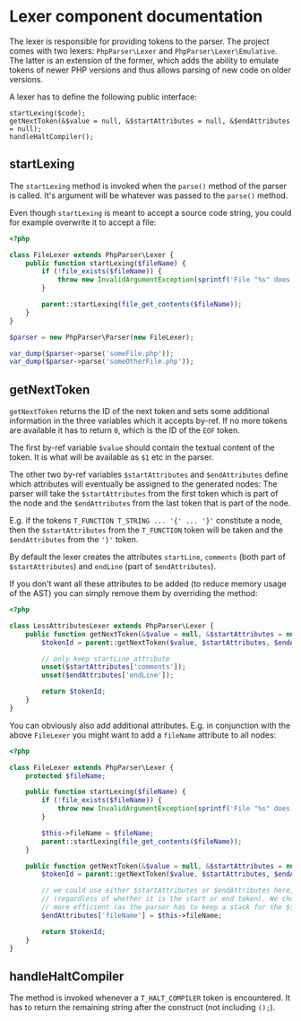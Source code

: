 Lexer component documentation
=============================

The lexer is responsible for providing tokens to the parser. The project comes with two lexers: `PhpParser\Lexer` and
`PhpParser\Lexer\Emulative`. The latter is an extension of the former, which adds the ability to emulate tokens of
newer PHP versions and thus allows parsing of new code on older versions.

A lexer has to define the following public interface:

    startLexing($code);
    getNextToken(&$value = null, &$startAttributes = null, &$endAttributes = null);
    handleHaltCompiler();

startLexing
-----------

The `startLexing` method is invoked when the `parse()` method of the parser is called. It's argument will be whatever
was passed to the `parse()` method.

Even though `startLexing` is meant to accept a source code string, you could for example overwrite it to accept a file:

```php
<?php

class FileLexer extends PhpParser\Lexer {
    public function startLexing($fileName) {
        if (!file_exists($fileName)) {
            throw new InvalidArgumentException(sprintf('File "%s" does not exist', $fileName));
        }

        parent::startLexing(file_get_contents($fileName));
    }
}

$parser = new PhpParser\Parser(new FileLexer);

var_dump($parser->parse('someFile.php'));
var_dump($parser->parse('someOtherFile.php'));
```

getNextToken
------------

`getNextToken` returns the ID of the next token and sets some additional information in the three variables which it
accepts by-ref. If no more tokens are available it has to return `0`, which is the ID of the `EOF` token.

The first by-ref variable `$value` should contain the textual content of the token. It is what will be available as `$1`
etc in the parser.

The other two by-ref variables `$startAttributes` and `$endAttributes` define which attributes will eventually be
assigned to the generated nodes: The parser will take the `$startAttributes` from the first token which is part of the
node and the `$endAttributes` from the last token that is part of the node.

E.g. if the tokens `T_FUNCTION T_STRING ... '{' ... '}'` constitute a node, then the `$startAttributes` from the
`T_FUNCTION` token will be taken and the `$endAttributes` from the `'}'` token.

By default the lexer creates the attributes `startLine`, `comments` (both part of `$startAttributes`) and `endLine`
(part of `$endAttributes`).

If you don't want all these attributes to be added (to reduce memory usage of the AST) you can simply remove them by
overriding the method:

```php
<?php

class LessAttributesLexer extends PhpParser\Lexer {
    public function getNextToken(&$value = null, &$startAttributes = null, &$endAttributes = null) {
        $tokenId = parent::getNextToken($value, $startAttributes, $endAttributes);

        // only keep startLine attribute
        unset($startAttributes['comments']);
        unset($endAttributes['endLine']);

        return $tokenId;
    }
}
```

You can obviously also add additional attributes. E.g. in conjunction with the above `FileLexer` you might want to add
a `fileName` attribute to all nodes:

```php
<?php

class FileLexer extends PhpParser\Lexer {
    protected $fileName;

    public function startLexing($fileName) {
        if (!file_exists($fileName)) {
            throw new InvalidArgumentException(sprintf('File "%s" does not exist', $fileName));
        }

        $this->fileName = $fileName;
        parent::startLexing(file_get_contents($fileName));
    }

    public function getNextToken(&$value = null, &$startAttributes = null, &$endAttributes = null) {
        $tokenId = parent::getNextToken($value, $startAttributes, $endAttributes);

        // we could use either $startAttributes or $endAttributes here, because the fileName is always the same
        // (regardless of whether it is the start or end token). We choose $endAttributes, because it is slightly
        // more efficient (as the parser has to keep a stack for the $startAttributes).
        $endAttributes['fileName'] = $this->fileName;

        return $tokenId;
    }
}
```

handleHaltCompiler
------------------

The method is invoked whenever a `T_HALT_COMPILER` token is encountered. It has to return the remaining string after the
construct (not including `();`).
